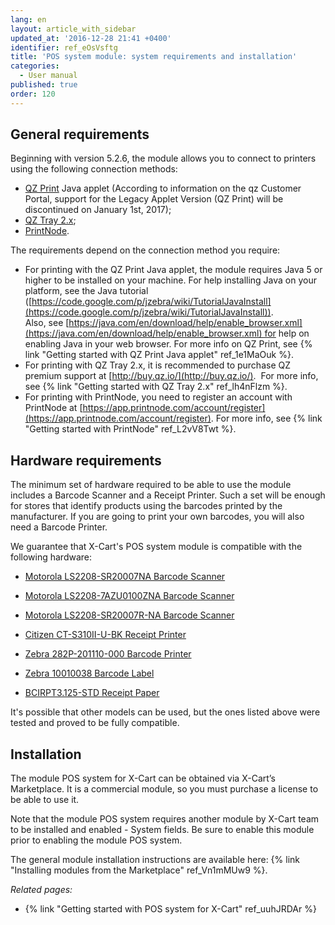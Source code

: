```yaml
---
lang: en
layout: article_with_sidebar
updated_at: '2016-12-28 21:41 +0400'
identifier: ref_eOsVsftg
title: 'POS system module: system requirements and installation'
categories:
  - User manual
published: true
order: 120
---
```



## General requirements

Beginning with version 5.2.6, the module allows you to connect to printers using the following connection methods:

*   [QZ Print](https://code.google.com/archive/p/jzebra/) Java applet (According to information on the qz Customer Portal, support for the Legacy Applet Version (QZ Print) will be discontinued on January 1st, 2017);
*   [QZ Tray 2.x](https://qz.io/download/);
*   [PrintNode](https://app.printnode.com/account/download).

The requirements depend on the connection method you require:

*   For printing with the QZ Print Java applet, the module requires Java 5 or higher to be installed on your machine. For help installing Java on your platform, see the Java tutorial ([https://code.google.com/p/jzebra/wiki/TutorialJavaInstall](https://code.google.com/p/jzebra/wiki/TutorialJavaInstall)). Also, see [https://java.com/en/download/help/enable_browser.xml](https://java.com/en/download/help/enable_browser.xml) for help on enabling Java in your web browser. For more info on QZ Print, see {% link "Getting started with QZ Print Java applet" ref_1e1MaOuk %}.
*   For printing with QZ Tray 2.x, it is recommended to purchase QZ premium support at [http://buy.qz.io/](http://buy.qz.io/).  For more info, see {% link "Getting started with QZ Tray 2.x" ref_lh4nFlzm %}.
*   For printing with PrintNode, you need to register an account with PrintNode at [https://app.printnode.com/account/register](https://app.printnode.com/account/register). For more info, see {% link "Getting started with PrintNode" ref_L2vV8Twt %}.

## Hardware requirements

The minimum set of hardware required to be able to use the module includes a Barcode Scanner and a Receipt Printer. Such a set will be enough for stores that identify products using the barcodes printed by the manufacturer. If you are going to print your own barcodes, you will also need a Barcode Printer.

We guarantee that X-Cart's POS system module is compatible with the following hardware:

*   [Motorola LS2208-SR20007NA Barcode Scanner](http://www.barcodesinc.com/symbol/part-ls2208-sr20007na.htm)

*   [Motorola LS2208-7AZU0100ZNA Barcode Scanner](http://www.barcodesinc.com/symbol/part-ls2208-7azu0100zna.htm)

*   [Motorola LS2208-SR20007R-NA Barcode Scanner](http://www.barcodesinc.com/symbol/part-ls2208-sr20007r-na.htm)

*   [Citizen CT-S310II-U-BK Receipt Printer](http://www.barcodesinc.com/citizen/part-ct-s310ii-u-bk.htm)

*   [Zebra 282P-201110-000 Barcode Printer](http://www.barcodesinc.com/zebra/part-282p-201110-000.htm)

*   [Zebra 10010038 Barcode Label](http://www.barcodesinc.com/zebra/part-10010038.htm)

*   [BCIRPT3.125-STD Receipt Paper](http://www.barcodesinc.com/bci/part-rpt3.125-std.htm)

It's possible that other models can be used, but the ones listed above were tested and proved to be fully compatible. 

## Installation

The module POS system for X-Cart can be obtained via X-Cart’s Marketplace. It is a commercial module, so you must purchase a license to be able to use it.

Note that the module POS system requires another module by X-Cart team to be installed and enabled - System fields. Be sure to enable this module prior to enabling the module POS system.

The general module installation instructions are available here: {% link "Installing modules from the Marketplace" ref_Vn1mMUw9 %}.

_Related pages:_

*   {% link "Getting started with POS system for X-Cart" ref_uuhJRDAr %}

